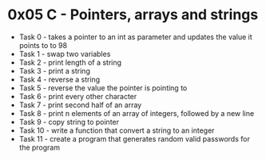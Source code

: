 # 0x05 C - Pointers, arrays and strings
 
+ Task 0 - takes a pointer to an int as parameter and updates the value it points to to 98 
+ Task 1 - swap two variables 
+ Task 2 - print length of a string 
+ Task 3 - print a string 
+ Task 4 - reverse a string 
+ Task 5 - reverse the value the pointer is pointing to 
+ Task 6 - print every other character 
+ Task 7 - print second half of an array 
+ Task 8 - print n elements of an array of integers, followed by a new line 
+ Task 9 - copy string to pointer 
+ Task 10 - write a function that convert a string to an integer 
+ Task 11 - create a program that generates random valid passwords for the program
